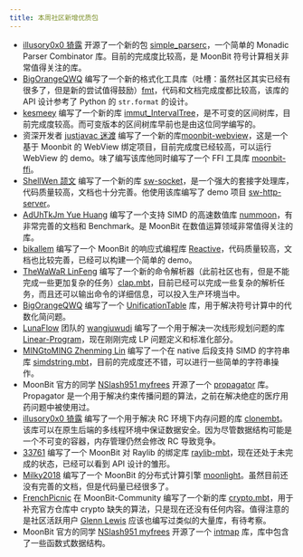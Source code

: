 ```yaml
---
title: 本周社区新增优质包
---
```


- [illusory0x0 猗露](https://github.com/illusory0x0) 开源了一个新的包 [simple_parserc](https://github.com/moonbit-community/simple_parserc)，一个简单的 Monadic Parser Combinator 库。目前的完成度比较高，是 MoonBit 符号计算相关非常值得关注的库。
- [BigOrangeQWQ](https://github.com/BigOrangeQWQ) 编写了一个新的格式化工具库（吐槽：虽然社区其实已经有很多了，但是新的尝试值得鼓励）[fmt](https://github.com/moonbit-community/fmt)，代码和文档完成度都比较高，该库的 API 设计参考了 Python 的 `str.format` 的设计。
- [kesmeey](https://github.com/kesmeey) 编写了一个新的库 [immut_IntervalTree](https://github.com/moonbit-community/immut_IntervalTree)，是不可变的区间树库，目前完成度较高。而可变版本的区间树库早前也是由这位同学编写的。
- 资深开发者 [justjavac 迷渡](https://github.com/justjavac) 编写了一个新的库[moonbit-webview](https://github.com/justjavac/moonbit-webview)，这是一个基于 Moonbit 的 WebView 绑定项目，目前完成度已经较高，可以运行 WebView 的 demo。味了编写该库他同时编写了一个 FFI 工具库 [moonbit-ffi](https://github.com/justjavac/moonbit-ffi)。
- [ShellWen 颉文](https://github.com/ShellWen) 编写了一个新的库 [sw-socket](https://github.com/moonbit-community/sw-socket)，是一个强大的套接字处理库，代码质量较高，文档也十分完善。他使用该库编写了 demo 项目 [sw-http-server](https://github.com/moonbit-community/sw-http-server)。
- [AdUhTkJm Yue Huang](https://github.com/AdUhTkJm) 编写了一个支持 SIMD 的高速数值库 [nummoon](https://github.com/AdUhTkJm/nummoon)，有非常完善的文档和 Benchmark。是 MoonBit 在数值运算领域非常值得关注的库。
- [bikallem](https://github.com/bikallem) 编写了一个 MoonBit 的响应式编程库 [Reactive](https://github.com/bikallem/reactive)，代码质量较高，文档也比较完善，已经可以构建一个简单的 demo。
- [TheWaWaR LinFeng](https://github.com/TheWaWaR) 编写了一个新的命令解析器（此前社区也有，但是不能完成一些更加复杂的任务）[clap.mbt](https://github.com/TheWaWaR/clap.mbt)，目前已经可以完成一些复杂的解析任务，而且还可以输出命令的详细信息，可以投入生产环境当中。
- [BigOrangeQWQ](https://github.com/BigOrangeQWQ) 编写了一个 [UnificationTable](https://github.com/BigOrangeQWQ/UnificationTable) 库，用于解决符号计算中的代数化简问题。
- [LunaFlow](https://github.com/Luna-Flow) 团队的 [wangjuwudi](https://github.com/wangjuwudi) 编写了一个用于解决一次线形规划问题的库 [Linear-Program](https://github.com/wangjuwudi/Linear-program)，现在刚刚完成 LP 问题定义和标准化部分。
- [MINGtoMING Zhenming Lin](https://github.com/MINGtoMING) 编写了一个在 native 后段支持 SIMD 的字符串库 [simdstring.mbt](https://github.com/MINGtoMING/simdstring.mbt)，目前的完成度还不错，可以进行一些简单的字符串操作。
- MoonBit 官方的同学 [NSlash951 myfrees](https://github.com/myfreess) 开源了一个 [propagator](https://github.com/myfreess/propagator) 库。Propagator 是一个用于解决约束传播问题的算法，之前在解决绝症的医疗用药问题中被使用过。
- [illusory0x0 猗露](https://github.com/illusory0x0) 编写了一个用于解决 RC 环境下内存问题的库 [clonembt](https://github.com/illusory0x0/clone.mbt)。该库可以在原生后端的多线程环境中保证数据安全。因为尽管数据结构可能是一个不可变的容器，内存管理仍然会修改 RC 导致竞争。
- [33761](https://github.com/33761) 编写了一个 MoonBit 对 Raylib 的绑定库 [raylib-mbt](https://github.com/moonbit-community/raylib-mbt)，现在还处于未完成的状态，已经可以看到 API 设计的雏形。
- [Milky2018](https://github.com/Milky2018) 编写了一个 MoonBit 的分布式计算引擎 [moonlight](https://github.com/Milky2018/moonlight)。虽然目前还没有完善的文档，但是代码量已经很多了。
- [FrenchPicnic](https://github.com/FrenchPicnic) 在 MoonBit-Community 编写了一个新的库 [crypto.mbt](https://github.com/moonbit-community/crypto.mbt)，用于补充官方仓库中 crypto 缺失的算法，只是现在还没有任何内容。值得注意的是社区活跃用户 [Glenn Lewis](https://github.com/gmlewis) 应该也编写过类似的大量库，有待考察。
- MoonBit 官方的同学 [NSlash951 myfrees](https://github.com/myfreess) 开源了一个 [intmap](https://github.com/myfreess/intmap) 库，库中包含了一些函数式数据结构。
